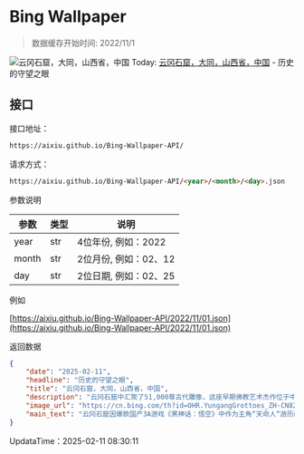 # Bing Wallpaper

> 数据缓存开始时间: 2022/11/1

![云冈石窟，大同，山西省，中国](https://cn.bing.com/th?id=OHR.YungangGrottoes_ZH-CN8275054060_1920x1080.webp)
Today: [云冈石窟，大同，山西省，中国](https://cn.bing.com/th?id=OHR.YungangGrottoes_ZH-CN8275054060_1920x1080.webp) - 历史的守望之眼

## 接口

接口地址：

```html
https://aixiu.github.io/Bing-Wallpaper-API/
```

请求方式：

```html
https://aixiu.github.io/Bing-Wallpaper-API/<year>/<month>/<day>.json
```

参数说明

| 参数 | 类型 | 说明 |
| - | - | - |
| year | str | 4位年份, 例如：2022 |
| month | str | 2位月份, 例如：02、12 |
| day | str | 2位日期, 例如：02、25 |

例如

[https://aixiu.github.io/Bing-Wallpaper-API/2022/11/01.json](https://aixiu.github.io/Bing-Wallpaper-API/2022/11/01.json)

返回数据

```json
{
    "date": "2025-02-11",
    "headline": "历史的守望之眼",
    "title": "云冈石窟，大同，山西省，中国",
    "description": "云冈石窟中汇聚了51,000尊古代雕像，这座早期佛教艺术杰作位于中国山西省大同市附近。石窟开凿于1500多年前的北魏时期（公元386-534/535年），现存主要洞窟45个，附属洞窟209个。最引人注目的是第5窟中的巨大佛像，高达56英尺，令人叹为观止。这只是冰山一角，每个洞窟都展现其独特魅力。有些洞窟宛如古代画卷，描绘佛教经典故事；另一些则展示僧侣、神祇、乐师，甚至北魏时期的日常生活场景。",
    "image_url": "https://cn.bing.com/th?id=OHR.YungangGrottoes_ZH-CN8275054060_1920x1080.webp",
    "main_text": "云冈石窟因爆款国产3A游戏《黑神话：悟空》中作为主角“天命人“游历的场景之一而备受关注，山西省其他景点也因此广受青睐。游戏上线后短短几周，云冈石窟从北魏三大石窟中游客最少的一个跃升为最受欢迎的景点，游客数量大幅增长。"
}
```

UpdataTime：2025-02-11 08:30:11
